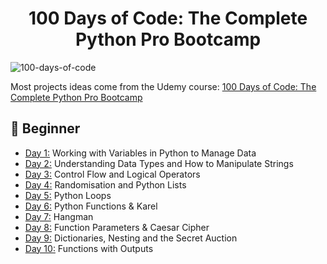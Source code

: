 <h1 align="center">100 Days of Code: The Complete Python Pro Bootcamp
</h1>

![100-days-of-code](https://github.com/user-attachments/assets/9bdb0f1b-4580-4bc3-8c3b-ba827aae8fb2)

Most projects ideas come from the Udemy course: [100 Days of Code: The Complete Python Pro Bootcamp](https://www.udemy.com/course/100-days-of-code/)


## 🔰 Beginner 
- [Day 1:](https://github.com/haiminhnguyenn/100-days-of-python/tree/main/Day1) Working with Variables in Python to Manage Data
- [Day 2:](https://github.com/haiminhnguyenn/100-days-of-python/tree/main/Day2) Understanding Data Types and How to Manipulate Strings
- [Day 3:](https://github.com/haiminhnguyenn/100-days-of-python/tree/main/Day3) Control Flow and Logical Operators
- [Day 4:](https://github.com/haiminhnguyenn/100-days-of-python/tree/main/Day4) Randomisation and Python Lists
- [Day 5:](https://github.com/haiminhnguyenn/100-days-of-python/tree/main/Day5) Python Loops
- [Day 6:](https://github.com/haiminhnguyenn/100-days-of-python/tree/main/Day6) Python Functions & Karel
- [Day 7:](https://github.com/haiminhnguyenn/100-days-of-python/tree/main/Day7) Hangman
- [Day 8:](https://github.com/haiminhnguyenn/100-days-of-python/tree/main/Day8) Function Parameters & Caesar Cipher
- [Day 9:](https://github.com/haiminhnguyenn/100-days-of-python/tree/main/Day9) Dictionaries, Nesting and the Secret Auction
- [Day 10:](https://github.com/haiminhnguyenn/100-days-of-python/tree/main/Day10) Functions with Outputs
